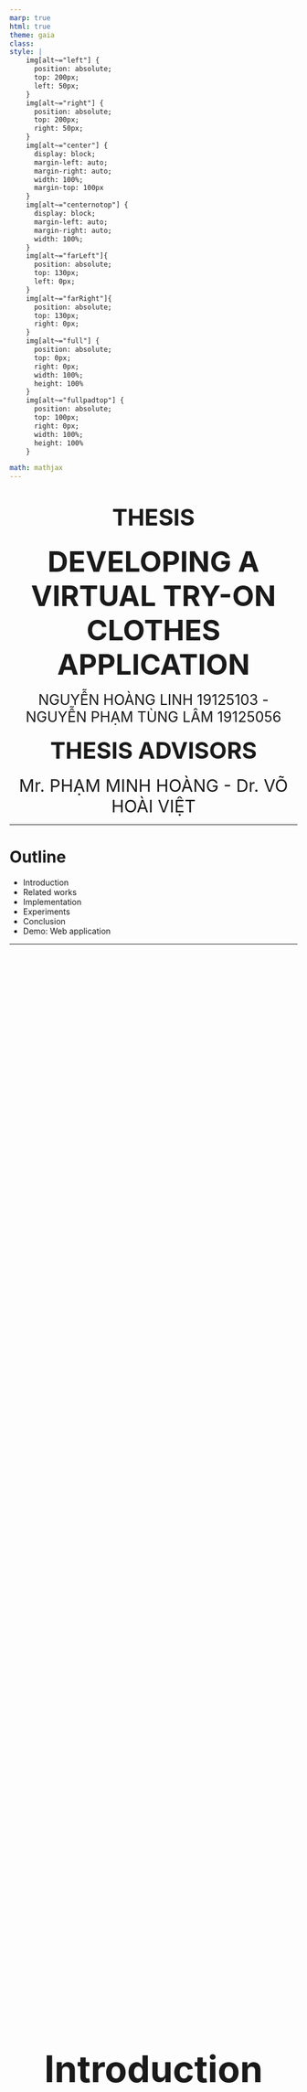 ```yaml
---
marp: true
html: true
theme: gaia
class: 
style: |
    img[alt~="left"] {
      position: absolute;
      top: 200px;
      left: 50px;
    }
    img[alt~="right"] {
      position: absolute;
      top: 200px;
      right: 50px;
    }
    img[alt~="center"] {
      display: block;
      margin-left: auto;
      margin-right: auto;
      width: 100%;
      margin-top: 100px
    }
    img[alt~="centernotop"] {
      display: block;
      margin-left: auto;
      margin-right: auto;
      width: 100%;
    }
    img[alt~="farLeft"]{
      position: absolute;
      top: 130px;
      left: 0px;
    }
    img[alt~="farRight"]{
      position: absolute;
      top: 130px;
      right: 0px;
    }
    img[alt~="full"] {
      position: absolute;
      top: 0px;
      right: 0px;
      width: 100%;
      height: 100%
    }
    img[alt~="fullpadtop"] {
      position: absolute;
      top: 100px;
      right: 0px;
      width: 100%;
      height: 100%
    }

math: mathjax
---
```

<div style="text-align:center">

# <span style="font-size:40px">THESIS</span>

### <span style="font-size:50px">DEVELOPING A VIRTUAL TRY-ON CLOTHES APPLICATION</span>

<span style="font-size:25px">NGUYỄN HOÀNG LINH 19125103 - NGUYỄN PHẠM TÙNG LÂM 19125056</span>

#### <span style="font-size:40px">THESIS ADVISORS</span>

<span style="font-size:30px">Mr. PHẠM MINH HOÀNG - Dr. VÕ HOÀI VIỆT</span>

</div>

---
# Outline
- Introduction
- Related works 
- Implementation 
- Experiments
- Conclusion
- Demo: Web application

---
<div style="display:flex;justify-content:center;align-items:center;height:100%">
  
### <span style="font-size:64px;text-align:center">Introduction</span>
</div>

---
# Motivation

|                 |                     |
|-----------------|---------------------|
| **Traditional Shopping** | **Online Shopping**     |
| Require visit stores physically | Convenience         |
| Limited inventory | Wider range of products
| Able to try-on clothes | Unable to try on clothes |
| <div style="text-align:center"><img src="Traditional%20Shopping.png" alt="Traditional Shopping" width="400"/> | <div style="text-align:center"><img src="Online%20Shopping.png" alt="Online Shopping" width="350"/> |

---
# Virtual Try-On
- Task:
  - Digitally try on garments or accessories in a virtual environment
  - Allows users to see how clothing items would look on them

- Our target: 
  - Investigate and improve a related work
  - Develop a web application system employing the work

---

# Scope
- Image-based virtual try-on
- Human Image captured from a front view
- Clear background and minimal noise

![width:800 centernotop](app-introduce.png)

---
<div style="display:flex;justify-content:center;align-items:center;height:100%">
  
### <span style="font-size:64px;text-align:center">Related Works</span>
</div>

---

# Several approaches to Virtual Try-on

- Image-based (2D) virtual try-on

- 3D virtual try-on

- Multi-pose guided virtual try-on

<!-- - Virtual try-on with diffusion models -->

---
### Image-based Virtual Try-on
<div style="text-align:center"><img src="vton-overview.png" style="width:50%;float:right;"></div>

- <span style="font-size:30px">VITON (2018): An Image-based Virtual Try-on Network [1]</span>

- <span style="font-size:30px">VITON-HD (2021): High-Resolution Virtual Try-On via Misalignment-Aware Normalization [2]</span>

- <span style="font-size:30px">HR-VTON (2022): High-Resolution Virtual Try-On with Misalignment and Occlusion-Handled Conditions [3]</span>

---
### 3D Virtual Try-on 

- <span style="font-size:30px">DeepWrinkles (2018): Accurate and Realistic Clothing Modeling [4]</span>
- <span style="font-size:30px">TailorNet (2020): Predicting Clothing in 3D as a Function of Human Pose, Shape and Garment Style [5]</span>
- <span style="font-size:30px">M3D-VTON (2021): A Monocular-to-3D Virtual Try-On Network [6]</span>

<div style="text-align:center"><img src="tailornet.png" style="width:48%;"></div>

---
### Multi-Pose Guided Virtual Try-on

<div style="text-align:center"><img src="MG-VTON.png" style="width:70%;float:right;"></div>

- <span style="font-size:30px">MG-VTON (2019): Towards Multi-pose Guided Virtual Try-on Network [7]</span>

- <span style="font-size:30px">SPG-VTON (2021): Semantic Prediction Guidance for Multi-pose Virtual Try-on [8]</span>


<!-- ---
# Virtual Try-on with Diffusion Models

- Uses diffusion models like DDPM instead of GANs

- Provides more control over quality and diversity

- More stable training process

- Notable works: TryOnDiffusion, LaDI-VTON -->


<div style="display:flex;justify-content:center;align-items:center;height:100%">
  
### <span style="font-size:64px;text-align:center">Implementation</span>
</div>


---
<div style="display:flex;justify-content:left;align-items:center;height:5px">
  
### <span style="font-size:60px;">System Overview</span>
</div>

![w:1100 centernotop](framework.png)




---

# Preprocessing Module

![width:800 centernotop](pre-processing.png)

---

![width:850 centernotop](pre-processing_agnostic.png)

<div style="color: black; font-size: 30px; margin-top: 30px; text-align: center; ">
  <b>Clothing-agnostic Processing Flow </b>
</div>

---

### Try-On Condition Module

![width:900 centernotop](tryon-condition.png)


---

## Generator architecture
![centernotop](Generator.png)

<!-- <div style="color: white; font-size: 30px; margin-top: 150px; margin-left:700px ">
<b>Generator Architecture</b>

- Two encoders  
- Four feature fusion blocks
- Condition Aligning stage --> -->

<!-- </div> -->

---

### Feature Fusion Blocks

<!-- - Has two routes: the flow pathway and the seg pathway.
- Takes two inputs, $F_{f_{i-1}}$ and $F_{s_{i-1}}$.
- The two pathways communicate with each other to determine $F_{f_i}$ and $F_{s_i}$ simultaneously. -->


![w:700 centernotop](Feature_Fusion_Block.png)


---

### Condition Aligning

- Aligns segmentation map $\hat{S}$ with clothing item $c$: 

$$\hat{S}_{logit} = \begin{cases} 
\hat{S}_{raw}^{k,i,j} & \text{if } k \neq C \\
\hat{S}_{raw}^{k,i,j} \cdot W(c_m,F_f) & \text{if } k = C  
\end{cases}$$

$$\hat{S}= \sigma (\hat{S}_{logit})$$ 

- Remove occlusion and get final $\hat{S}_c$ and $\hat{I}_c$.
---
<div style="margin-left:120px">
<div style="display:flex;justify-content:left;align-items:center;height:5px; width:">
  
### <span style="font-size:32px;">Multiscale Discriminator</span>
<div style="display:flex;margin-left:200px; align-items:center;height:5px">
  
### <span style="font-size:32px;margin-:80px">N-Layer Subdiscriminator</span>
</div>
</div>


![h:570 farLeft](Discriminator.png)
![h:570 farRight](SubDiscriminator.png)


---
### Training Try-On Condition module
- Cross-entropy loss

$\mathcal{L}_{CE} = L(S, \hat{S}) = - [S \log p(S|\hat{S})+(1-S)\log(1-p(S|\hat{S}))] \tag{4.4}$

- L1 loss

$\mathcal{L}_{L1} =  \sum_{i=0}^3 w_i  .\left| \left|W(c_m,F_{f_i})-S_c \right| \right|_1 +||\hat{S_c}- S_c||_1 \tag{4.5}$

- VGG loss

$\mathcal{L}_{VGG} = \sum_{i=0}^3 w_i  . \phi(W(c,F_{f_i}),I_c) + \phi(\hat{I_c},I_c) \tag{4.6}$

---

### Training Try-On Condition module
- Loss TV

$\mathcal{L}_{TV}= ||\nabla F_{f4}|| \tag{4.7}$

- Least square GAN loss

$\mathcal{L}_{cGAN}=\underset{G}{min}V_{LS}(G)= \frac{1}{2}E_{z\sim p_{z}(z)} \left[\left(D\left(G(z)\right)-1\right)^2\right] \tag{4.9}$


---

# Training Try-On Condition module

Generator loss:

$$\mathcal{L}_{TOCG} = \lambda_{CE} \mathcal{L}_{CE} + \mathcal{L}_{cGAN} + \lambda_{L1}\mathcal{L}_{L1} + \mathcal{L}_{VGG} + \lambda_{TV}\mathcal{L}_{TV}$$

Discriminator loss:

$$\mathcal{L}_{D}^{LS} = \frac{1}{2}\mathbb{E}_{S\sim p_{data}(S)}[(D(S)-1)^2] + \frac{1}{2}\mathbb{E}_{z\sim p_z(z)}[D(G(z))^2]$$

---


### Try-On Image Module
![width:750 centernotop](tryon-image.png)

---


### Try-on Image Generator architecture

![width:1200 centernotop](ImageGenerator.png)


---
### SPADE Residual Block

![width:1000 centernotop](ResBlock.png)

---
### Training Try-On Image
L1 loss

$\mathcal{L}_{L1} =  ||\hat{I}- I||_1 \tag{4.12}$

Feature Matching loss

$\mathcal{L}_{FM}=\frac{1}{k}\sum_{i=0}^{k-1}||Di(G(z)) - Di(I_i)||_1 \tag{4.13} \label{eq:FM}$

---
### Training Try-On Image
Apply different loss to $\mathcal{L}_{TOIG}^{cGAN}$ in each experiment
- Hinge Loss
- Least square loss
- Cross Entropy

---

### Training Try-On Image

Generator loss: 

$$\mathcal{L}_{TOIG} = \mathcal{L}_{TOIG}^{cGAN} + \lambda_{TOIG}^{VGG}\mathcal{L}_{TOIG}^{VGG} + \lambda_{TOIG}^{FM}\mathcal{L}_{TOIG}^{FM} + \lambda_{TOIG}^{L1}\mathcal{L}_{TOIG}^{L1}$$

Discriminator loss:

$\mathcal{L}_{D} = -\mathbb{E}_{I\sim p_{data}}[\text{max}(0, -1 + D(I))] - \mathbb{E}_{z\sim p_z}[\text{max}(0, -1 - D(\hat{I}))]$$

---

<div style="display:flex;justify-content:center;align-items:center;height:100%">
  
### <span style="font-size:64px;text-align:center">Experiments</span>
</div>

---

# Dataset

- High-resolution virtual try-on dataset from VITON-HD [2]
- 13,679 frontal-view woman and top clothing image pairs
- 1024 x 768 resolution
- 11,647 pairs for training, 2,032 for testing

<div style="display:flex;justify-content:center">

<img src="human_01.jpg" alt="Image 1" width="200"/>
<img src="cloth_01.jpg" alt="Image 2" width="200"/>
<img src="human_02.jpg" alt="Image 3" width="200"/>
<img src="cloth_02.jpg" alt="Image 4" width="200"/>

</div>

---
 # Evaluation Metrics
 - SSIM
 $SSIM(x, y) = \frac{(2\mu_x\mu_y + C_1)(2\sigma_{xy} + C_2)}{(\mu_x^2 + \mu_y^2 + C_1)(\sigma_x^2 + \sigma_y^2 + C_2)}$

 - MSE
 $MSE(x, y) = \frac{1}{n}\sum_{i=1}^{n}(x_i - y_i)^2$

 - LPIPS
 $LPIPS(x, y) = \frac{1}{N}\sum_{i=1}^{N}|f_i(x) - f_i(y)|_2$

---
# Experiments

- Goal: Investigate and improve generator model performance by exploring different loss functions
- Focus: Loss function of Try-On Image module includes **GAN loss**, **L1 loss**, and **Feature Matching (FM) loss**.
- GAN loss function:
  - Cross-Entropy (CE) GAN loss
  - Least Square (LS) GAN loss
  - Hinge GAN loss

---

# Experiments
Two experiments conducted:
- Experiment 1:
Investigate impact of L1 and FM losses on generator performance and find optimal set of lambda values for generator loss function

- Experiment 2:
Analyze specific impact of each GAN loss function in combination with L1 and FM on performance of generator model

---

## Experiment 1: L1 vs. FM Loss

<!-- <div style="text-align:center"><img src="Exp1-table.png" width="650" style="float:right;"></div> -->
Test cases:
- No L1 and no FM losses
- Fix the FM lambda at 10 and vary L1 lambda between 10 and 40
- Fix the L1 lambda at 10 and vary FM lambda between 10 and 40

Models trained using original paper parameters:
- $512\times384$ resolution
- 8 batch size
- Training steps: 30,000

---

## Experiment 1: L1 vs. FM Loss

![width:650 centernotop](Exp1-table.png)

---
## Experiment 1: L1 vs. FM Loss

![width:1200 centernotop](Exp1-chart.png)
- L1 and FM losses improve generator performance
- FM more impactful than L1

---

## Experiment 2: GAN Losses

- Use parameters and optimal lambda values found Experiment 1
- Try different GAN loss functions: **CE GAN loss**, **LS GAN loss** and **Hinge GAN loss**
- As for each GAN loss function:
  - No L1 and no FM
  - Include L1 without FM
  - Include FM without L1
  - Include both L1 and FM
---

## Experiment 2: GAN Losses

![width:500 centernotop](Exp2-table.png)

---

## Experiment 2: GAN Losses

![width:1200 centernotop](Exp2-chart.png)
- GAN loss combined with L1 and FM acan significantly impact the performance of a generator
- Cross-Entropy (CE) GAN loss function is the most effective

--- 

## Application

![width:1100 centernotop](application.png)

---

## Application

![width:1070 centernotop](app-result.png)

---

## Application Overview

- Architecture: Microservice 

- Programming language: Python

- Communication between services: gRPC

- User interface: Streamlit

- Deploy: Docker

---

## Application Pipeline

![width:950 centernotop](app-pipeline.png)

---

<!-- ## Discussion



--- -->

<!-- ## Limitations

- HR-VITON model requires resource intensive for training.
- Complex pre-processing.
- Application works but slow runtime, particularly segmentation map of the human.
- Pre-processing must match dataset
  
--- -->

<div style="display:flex;justify-content:center;align-items:center;height:100%">
  
### <span style="font-size:64px;text-align:center">Conclusion</span>
</div>

---

# Conclusion

- Achieved promising results for virtual try-on application
- Provided insights into effectiveness of loss functions when training HR-VITON model
- Web application makes research accessible
- Future research: Optimizing the pre-processing steps and exploring alternative models

---
# References

<span style="font-size:30px">
[1]: X. Han, Z. Wu, Z. Wu, R. Yu, and L. S. Davis, “Viton: An image-based virtual try-on network,” in Proceedings of the IEEE conference on computer vision and pattern recognition, 2018, pp. 7543–7552.

[2]: S. Choi, S. Park, M. Lee, and J. Choo, “Viton-hd: High-resolution virtual try-
on via misalignment-aware normalization,” in Proc. of the IEEE conference on
computer vision and pattern recognition (CVPR), 2021.

[3]: S. Lee, G. Gu, S. Park, S. Choi, and J. Choo, “High-resolution virtual try-on with misalignment and occlusion-handled conditions,” 2022.
</span>

--- 

# References

<span style="font-size:30px">
[4]: Z. Lahner, D. Cremers, and T. Tung, “Deepwrinkles: Accurate and realistic clothing modeling,” in Proceedings of the European conference on computer
vision (ECCV), 2018, pp. 667–684.

[5]: C. Patel, Z. Liao, and G. Pons-Moll, “Tailornet: Predicting clothing in 3d as a function of human pose, shape and garment style,” in Proceedings of the IEEE/CVF conference on computer vision and pattern recognition, 2020, pp. 7365–7375.

[6]: F. Zhao, Z. Xie, M. Kampffmeyer, H. Dong, S. Han, T. Zheng, T. Zhang, and X. Liang, “M3d-vton: A monocular-to-3d virtual try-on network,” in Proceedings of the IEEE/CVF International Conference on Computer Vision, 2021, pp. 13 239–13 249.
</span>

---


# References

<span style="font-size:30px">
[7]: H. Dong, X. Liang, X. Shen, B. Wang, H. Lai, J. Zhu, Z. Hu, and J. Yin, “Towards multi-pose guided virtual try-on network,” in Proceedings of the IEEE/CVF international conference on computer vision, 2019, pp. 9026–9035.

[8]: B. Hu, P. Liu, Z. Zheng, and M. Ren, “Spg-vton: Semantic prediction guidance for multi-pose virtual try-on,” IEEE Transactions on Multimedia, vol. 24, pp. 1233–1246, 2022.
</span>
